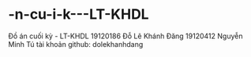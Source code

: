 # -n-cu-i-k---LT-KHDL
Đồ án cuối kỳ - LT-KHDL
19120186	Đỗ Lê Khánh Đăng
19120412	Nguyễn Minh Tú
tài khoản github: dolekhanhdang
